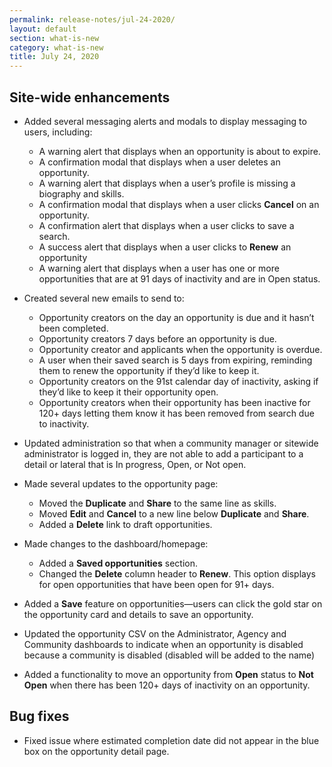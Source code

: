```yaml
---
permalink: release-notes/jul-24-2020/
layout: default
section: what-is-new
category: what-is-new
title: July 24, 2020
---
```


## Site-wide enhancements

- Added several messaging alerts and modals to display messaging to users, including:

  - A warning alert that displays when an opportunity is about to expire.
  - A confirmation modal that displays when a user deletes an opportunity.
  - A warning alert that displays when a user’s profile is missing a biography and skills.
  - A confirmation modal that displays when a user clicks **Cancel** on an opportunity.
  - A confirmation alert that displays when a user clicks to save a search.
  - A success alert that displays when a user clicks to **Renew** an opportunity
  - A warning alert that displays when a user has one or more opportunities that are at 91 days of inactivity and are in Open status.

- Created several new emails to send to:

  - Opportunity creators on the day an opportunity is due and it hasn’t been completed.
  - Opportunity creators 7 days before an opportunity is due.
  - Opportunity creator and applicants when the opportunity is overdue.
  - A user when their saved search is 5 days from expiring, reminding them to renew the opportunity if they’d like to keep it.
  - Opportunity creators on the 91st calendar day of inactivity, asking if they’d like to keep it their opportunity open.
  - Opportunity creators when their opportunity has been inactive for 120+ days letting them know it has been removed from search due to inactivity.

- Updated administration so that when a community manager or sitewide administrator is logged in, they are not able to add a participant to a detail or lateral that is In progress, Open, or Not open.
- Made several updates to the opportunity page:
  - Moved the **Duplicate** and **Share** to the same line as skills.
  - Moved **Edit** and **Cancel** to a new line below **Duplicate** and **Share**.
  - Added a **Delete** link to draft opportunities.
- Made changes to the dashboard/homepage:
  - Added a **Saved opportunities** section.
  - Changed the **Delete** column header to **Renew**. This option displays for open opportunities that have been open for 91+ days.
- Added a **Save** feature on opportunities—users can click the gold star on the opportunity card and details to save an opportunity.
- Updated the opportunity CSV on the Administrator, Agency and Community dashboards to indicate when an opportunity is disabled because a community is disabled (disabled will be added to the name)
- Added a functionality to move an opportunity from **Open** status to **Not Open** when there has been 120+ days of inactivity on an opportunity.

## Bug fixes

- Fixed issue where estimated completion date did not appear in the blue box on the opportunity detail page.
